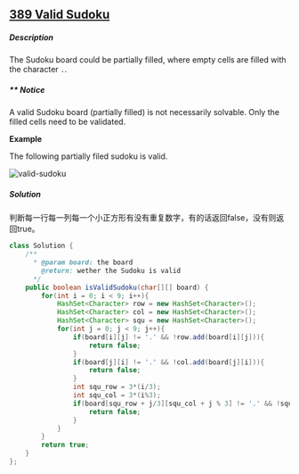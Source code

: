 ## [389 Valid Sudoku](http://www.lintcode.com/en/problem/valid-sudoku/#)

##### Description

The Sudoku board could be partially filled, where empty cells are filled with the character `.`.

##### ** Notice

A valid Sudoku board (partially filled) is not necessarily solvable. Only the filled cells need to be validated.

**Example**

The following partially filed sudoku is valid.

![valid-sudoku](/Users/zhangjiachen/Downloads/valid-sudoku.png)

##### Solution

判断每一行每一列每一个小正方形有没有重复数字，有的话返回false，没有则返回true。

```java
class Solution {
    /**
      * @param board: the board
        @return: wether the Sudoku is valid
      */
    public boolean isValidSudoku(char[][] board) {
        for(int i = 0; i < 9; i++){
            HashSet<Character> row = new HashSet<Character>();
            HashSet<Character> col = new HashSet<Character>();
            HashSet<Character> squ = new HashSet<Character>();
            for(int j = 0; j < 9; j++){
                if(board[i][j] != '.' && !row.add(board[i][j])){
                    return false;
                }
                if(board[j][i] != '.' && !col.add(board[j][i])){
                    return false;
                }
                int squ_row = 3*(i/3);
                int squ_col = 3*(i%3);
                if(board[squ_row + j/3][squ_col + j % 3] != '.' && !squ.add(board[squ_row + j/3][squ_col + j % 3])){
                    return false;
                }
            }
        }
        return true;
    }
};
```



